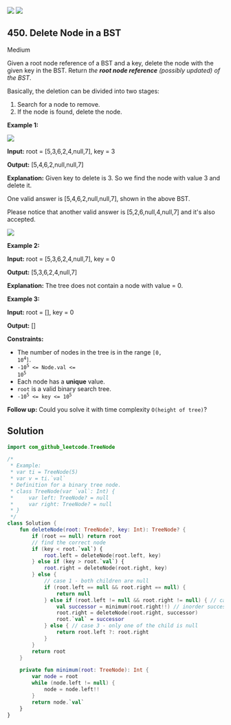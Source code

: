 [![](https://img.shields.io/github/stars/javadev/LeetCode-in-Kotlin?label=Stars&style=flat-square)](https://github.com/javadev/LeetCode-in-Kotlin)
[![](https://img.shields.io/github/forks/javadev/LeetCode-in-Kotlin?label=Fork%20me%20on%20GitHub%20&style=flat-square)](https://github.com/javadev/LeetCode-in-Kotlin/fork)

## 450\. Delete Node in a BST

Medium

Given a root node reference of a BST and a key, delete the node with the given key in the BST. Return _the **root node reference** (possibly updated) of the BST_.

Basically, the deletion can be divided into two stages:

1.  Search for a node to remove.
2.  If the node is found, delete the node.

**Example 1:**

![](https://assets.leetcode.com/uploads/2020/09/04/del_node_1.jpg)

**Input:** root = [5,3,6,2,4,null,7], key = 3

**Output:** [5,4,6,2,null,null,7]

**Explanation:** Given key to delete is 3. So we find the node with value 3 and delete it.

One valid answer is [5,4,6,2,null,null,7], shown in the above BST.

Please notice that another valid answer is [5,2,6,null,4,null,7] and it's also accepted.

![](https://assets.leetcode.com/uploads/2020/09/04/del_node_supp.jpg)

**Example 2:**

**Input:** root = [5,3,6,2,4,null,7], key = 0

**Output:** [5,3,6,2,4,null,7]

**Explanation:** The tree does not contain a node with value = 0.

**Example 3:**

**Input:** root = [], key = 0

**Output:** []

**Constraints:**

*   The number of nodes in the tree is in the range <code>[0, 10<sup>4</sup>]</code>.
*   <code>-10<sup>5</sup> <= Node.val <= 10<sup>5</sup></code>
*   Each node has a **unique** value.
*   `root` is a valid binary search tree.
*   <code>-10<sup>5</sup> <= key <= 10<sup>5</sup></code>

**Follow up:** Could you solve it with time complexity `O(height of tree)`?

## Solution

```kotlin
import com_github_leetcode.TreeNode

/*
 * Example:
 * var ti = TreeNode(5)
 * var v = ti.`val`
 * Definition for a binary tree node.
 * class TreeNode(var `val`: Int) {
 *     var left: TreeNode? = null
 *     var right: TreeNode? = null
 * }
 */
class Solution {
    fun deleteNode(root: TreeNode?, key: Int): TreeNode? {
        if (root == null) return root
        // find the correct node
        if (key < root.`val`) {
            root.left = deleteNode(root.left, key)
        } else if (key > root.`val`) {
            root.right = deleteNode(root.right, key)
        } else {
            // case 1 - both children are null
            if (root.left == null && root.right == null) {
                return null
            } else if (root.left != null && root.right != null) { // case 2 - both children are NOT null
                val successor = minimum(root.right!!) // inorder successor
                root.right = deleteNode(root.right, successor)
                root.`val` = successor
            } else { // case 3 - only one of the child is null
                return root.left ?: root.right
            }
        }
        return root
    }

    private fun minimum(root: TreeNode): Int {
        var node = root
        while (node.left != null) {
            node = node.left!!
        }
        return node.`val`
    }
}
```